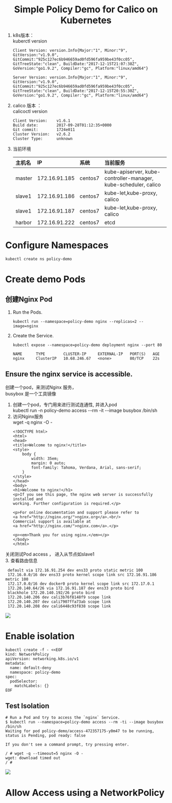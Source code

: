 # <center>Simple Policy Demo for Calico on Kubernetes </center>  
1. k8s版本：  
kuberctl version  
    ```
    Client Version: version.Info{Major:"1", Minor:"9",     
    GitVersion:"v1.9.0",  
    GitCommit:"925c127ec6b946659ad0fd596fa959be43f0cc05",   
    GitTreeState:"clean", BuildDate:"2017-12-15T21:07:38Z",   
    GoVersion:"go1.9.2", Compiler:"gc", Platform:"linux/amd64"}
    
    Server Version: version.Info{Major:"1", Minor:"9",   
    GitVersion:"v1.9.0",   
    GitCommit:"925c127ec6b946659ad0fd596fa959be43f0cc05",   
    GitTreeState:"clean", BuildDate:"2017-12-15T20:55:30Z",   
    GoVersion:"go1.9.2", Compiler:"gc", Platform:"linux/amd64"}  
    ```  
2. calico 版本 ：  
calicoctl version  
    ```
    Client Version:    v1.6.1   
    Build date:        2017-09-28T01:12:35+0000   
    Git commit:        1724e011    
    Cluster Version:   v2.6.2   
    Cluster Type:      unknown  
    ```  
3. 当前环境   

    |主机名|IP|系统|当前服务| 
    |:---|:---|:---|:---|
    |master|172.16.91.185|centos7|kube-apiserver, kube-controller-manager, kube-scheduler, calico|
    |slave1|172.16.91.186|centos7|kube-let,kube-proxy, calico|
    |slave1|172.16.91.187|centos7|kube-let,kube-proxy, calico|
    |harbor|172.16.91.222|centos7|etcd|



# Configure Namespaces  
```
kubectl create ns policy-demo 
```
# Create demo Pods  
## 创建Nginx Pod  
1. Run the Pods.  
    ```
    kubectl run --namespace=policy-demo nginx --replicas=2 --image=nginx 
    ```
2. Create the Service.
    ```
    kubectl expose --namespace=policy-demo deployment nginx --port 80 

    NAME      TYPE        CLUSTER-IP     EXTERNAL-IP   PORT(S)   AGE
    nginx     ClusterIP   10.68.246.67   <none>        80/TCP    22s
    ```  
## Ensure the nginx service is accessible.
创建一个pod，来测试Nginx 服务，  
busybox 是一个工具镜像  
1. 创建一个pod，专门用来进行测试连通性, 并进入pod  
kubectl run -n policy-demo access --rm -it --image busybox /bin/sh  
2. 访问Nginx服务   
    wget -q nginx -O -  
    ```
    <!DOCTYPE html>
    <html>
    <head>
    <title>Welcome to nginx!</title>
    <style>
        body {
            width: 35em;
            margin: 0 auto;
            font-family: Tahoma, Verdana, Arial, sans-serif;
        }
    </style>
    </head>
    <body>
    <h1>Welcome to nginx!</h1>
    <p>If you see this page, the nginx web server is successfully installed and
    working. Further configuration is required.</p>

    <p>For online documentation and support please refer to
    <a href="http://nginx.org/">nginx.org</a>.<br/>
    Commercial support is available at
    <a href="http://nginx.com/">nginx.com</a>.</p>

    <p><em>Thank you for using nginx.</em></p>
    </body>
    </html>
    ```  
关闭测试Pod access  ，
进入从节点如slave1  
3. 查看路由信息  
   ```
    default via 172.16.91.254 dev ens33 proto static metric 100 
    172.16.0.0/16 dev ens33 proto kernel scope link src 172.16.91.186 metric 100 
    172.17.0.0/16 dev docker0 proto kernel scope link src 172.17.0.1 
    172.20.140.64/26 via 172.16.91.187 dev ens33 proto bird 
    blackhole 172.20.140.192/26 proto bird 
    172.20.140.206 dev cali3b76f8148f9 scope link 
    172.20.140.207 dev cali7907ffa73ab scope link 
    172.20.140.208 dev cali6448c93f838 scope link
   ```  
   ![](https://note.youdao.com/yws/public/resource/ca7c2468223e3c4a80c4e24b70ff9608/xmlnote/CE28021C126248FB9F7D16FF53199D9A/20264)  



# Enable isolation  
```
kubectl create -f - <<EOF
kind: NetworkPolicy
apiVersion: networking.k8s.io/v1
metadata:
  name: default-deny
  namespace: policy-demo
spec:
  podSelector:
    matchLabels: {}
EOF
```
## Test Isolation  
```
# Run a Pod and try to access the `nginx` Service.
$ kubectl run --namespace=policy-demo access --rm -ti --image busybox /bin/sh
Waiting for pod policy-demo/access-472357175-y0m47 to be running, status is Pending, pod ready: false

If you don't see a command prompt, try pressing enter.

/ # wget -q --timeout=5 nginx -O -
wget: download timed out
/ #
```  
![](https://note.youdao.com/yws/public/resource/d8631b2801d11e53d570068af1c0bf0f/xmlnote/123F68573F2F4D4BA6D65CFEB9C866E3/20372)  



# Allow Access using a NetworkPolicy  









